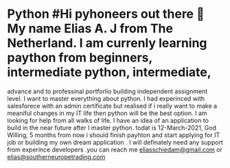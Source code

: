 # Python #Hi pyhoneers out there 👋 My name Elias A. J from The Netherland. I am currenly learning paython from beginners, intermediate python, intermediate, 
advance and to professinal portforlio building independent assignment level. I want to master everything about python. I had experinced with salesforece  with an 
admin certificate  but realised if i really want to make a meaniful changes in my IT life then python will be the best option. I am looking for help from all walks 
of life. I have an idea of an application to build in the near future after I master python. todat is 12-March-2021, God Willing, 5 months from now i should finish 
payhton and start applying for IT job or building my own dream application . I will definately need any support from experince developers .you can reach me 
eliasschiedam@gmail.com or elias@southerneuropetrading.com 
